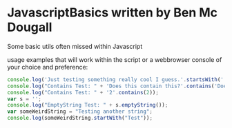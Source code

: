 JavascriptBasics
written by Ben Mc Dougall
=========================

Some basic utils often missed within Javascript

usage examples that will work within the script or a webbrowser console of your choice and preference:
```Javascript
console.log('Just testing something really cool I guess.'.startsWith(''));
console.log("Contains Test: " + 'Does this contain this?'.contains('Does'));
console.log("Contains Test: " + '2'.contains(2));
var s = '';
console.log("EmptyString Test: " + s.emptyString());
var someWeirdString = "Testing another string";
console.log(someWeirdString.startWith("Test"));
